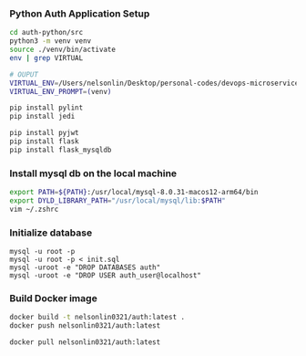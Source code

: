 ### Python Auth Application Setup

```bash
cd auth-python/src
python3 -m venv venv
source ./venv/bin/activate
env | grep VIRTUAL
```

```bash
# OUPUT
VIRTUAL_ENV=/Users/nelsonlin/Desktop/personal-codes/devops-microservice-system-with-k8s/auth-python/src/venv
VIRTUAL_ENV_PROMPT=(venv)
```

```bash
pip install pylint
pip install jedi
```

```bash
pip install pyjwt
pip install flask
pip install flask_mysqldb
```

### Install mysql db on the local machine

```bash
export PATH=${PATH}:/usr/local/mysql-8.0.31-macos12-arm64/bin
export DYLD_LIBRARY_PATH="/usr/local/mysql/lib:$PATH"
vim ~/.zshrc
```

### Initialize database

```base
mysql -u root -p
mysql -u root -p < init.sql
mysql -uroot -e "DROP DATABASES auth"
mysql -uroot -e "DROP USER auth_user@localhost"
```

### Build Docker image

```bash
docker build -t nelsonlin0321/auth:latest .
docker push nelsonlin0321/auth:latest

docker pull nelsonlin0321/auth:latest

```
